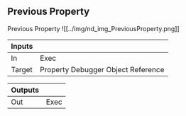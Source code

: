 ## Previous Property
Previous Property
![[../img/nd_img_PreviousProperty.png]]

|Inputs||
|--|--|
| In | Exec |
| Target | Property Debugger Object Reference |

|Outputs||
|--|--|
| Out | Exec |
